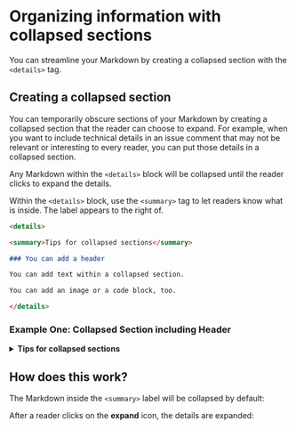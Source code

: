 # Organizing information with collapsed sections

You can streamline your Markdown by creating a collapsed section with the `<details>` tag.

## Creating a collapsed section

You can temporarily obscure sections of your Markdown by creating a collapsed section that the reader can choose to expand. For example, when you want to include technical details in an issue comment that may not be relevant or interesting to every reader, you can put those details in a collapsed section.

Any Markdown within the `<details>` block will be collapsed until the reader clicks to expand the details.

Within the `<details>` block, use the `<summary>` tag to let readers know what is inside. The label appears to the right of.

```markdown
<details>

<summary>Tips for collapsed sections</summary>

### You can add a header

You can add text within a collapsed section.

You can add an image or a code block, too.

</details>
```

### Example One: Collapsed Section including Header

<details>

<summary><b>Tips for collapsed sections</b></summary>

### You can add a header

You can add text within a collapsed section. The collapsed section can be expanded or collapsed 

You can add an image or a code block, too.

```ruby
   puts "Hello World"
```

</details>


## How does this work?
The Markdown inside the `<summary>` label will be collapsed by default:

After a reader clicks on the **expand** icon, the details are expanded: